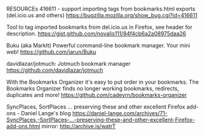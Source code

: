 RESOURCEs
416611 - support importing tags from bookmarks.html exports (del.icio.us and others)
https://bugzilla.mozilla.org/show_bug.cgi?id=416611

Tool to tag imported bookmarks from del.icio.us in Firefox, see header for description.
https://gist.github.com/novalis111/84f4cb6a2a08975daa26

Buku (aka MarkIt) Powerful command-line bookmark manager. Your mini web!
https://github.com/jarun/Buku

davidlazar/jotmuch: Jotmuch bookmark manager
https://github.com/davidlazar/jotmuch

With the Bookmarks Organizer it's easy to put order in your bookmarks. The Bookmarks Organizer finds no longer working bookmarks, redirects, duplicates and more!
https://github.com/cadeyrn/bookmarks-organizer

SyncPlaces, SortPlaces ... preserving these and other excellent Firefox add-ons - Daniel Lange's blog
https://daniel-lange.com/archives/71-SyncPlaces,-SortPlaces-...-preserving-these-and-other-excellent-Firefox-add-ons.html
mirror: http://archive.is/watrT

